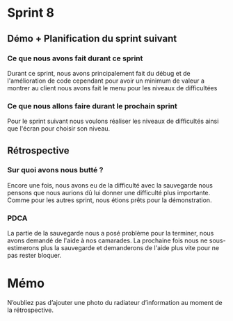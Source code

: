 # Sprint 8

## Démo + Planification du sprint suivant

### Ce que nous avons fait durant ce sprint

Durant ce sprint, nous avons principalement fait du débug et de l'amélioration de code cependant pour avoir un minimum de valeur a montrer au client nous avons fait le menu pour les niveaux de difficultées

### Ce que nous allons faire durant le prochain sprint

Pour le sprint suivant nous voulons réaliser les niveaux de difficultés ainsi que l'écran pour choisir son niveau.

## Rétrospective

### Sur quoi avons nous butté ?

Encore une fois, nous avons eu de la difficulté avec la sauvegarde nous pensons que nous aurions dû lui donner une difficulté plus importante.
Comme pour les autres sprint, nous étions prêts pour la démonstration.

### PDCA

La partie de la sauvegarde nous a posé problème pour la terminer, nous avons demandé de l'aide à nos camarades. La prochaine fois nous ne sous-estimerons plus la sauvegarde et demanderons de l'aide plus vite pour ne pas rester bloquer.

# Mémo
N’oubliez pas d’ajouter une photo du radiateur d’information au moment de la rétrospective.